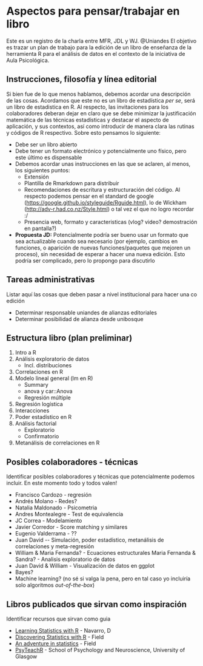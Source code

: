 # Aspectos para pensar/trabajar en libro
Este es un registro de la charla entre MFR, JDL y WJ. @Uniandes 
El objetivo es trazar un plan de trabajo para la edición de un libro de enseñanza de la herramienta R para el análisis de datos en el contexto de la iniciativa de Aula Psicológica. 

## Instrucciones, filosofía y línea editorial
Si bien fue de lo que menos hablamos, debemos acordar una descripción de las cosas. Acordamos que este no es un libro de estadística *per se*, será un libro de estadistica en R. Al respecto, las invitaciones para los colaboradores deberan dejar en claro que se debe minimizar la justificación matemática de las técnicas estadísticas y destacar el aspecto de aplicación, y sus contextos, así como introducir de manera clara las rutinas y códigos de R respectivo. Sobre esto pensamos lo siguiente:
- Debe ser un libro abierto
- Debe tener un formato electrónico y potencialmente uno físico, pero este último es dispensable
- Debemos acordar unas instrucciones en las que se aclaren, al menos, los siguientes puntos:
    - Extensión
    - Plantilla de Rmarkdown para distribuir
    - Recomendaciones de escritura y estructuración del código. Al respecto podemos pensar en el standard de google (https://google.github.io/styleguide/Rguide.html), lo de Wickham (http://adv-r.had.co.nz/Style.html) o tal vez el que no logro recordar :/
    - Presencia web, formato y caracteristicas (vlog? video? demostración en pantalla?)
- **Propuesta JD:** Potencialmente podría ser bueno usar un formato que sea actualizable cuando sea necesario (por ejemplo, cambios en funciones, o aparición de nuevas funciones/paquetes que mejoren un proceso), sin necesidad de esperar a hacer una nueva edición. Esto podría ser complicado, pero lo propongo para discutirlo 

## Tareas administrativas 
Listar aquí las cosas que deben pasar a nivel institucional para hacer una co edición
- Determinar responsable uniandes de alianzas editoriales 
- Determinar posibilidad de alianza desde unibosque 

## Estructura libro (plan preliminar)
1.	Intro a R
2.	Análisis exploratorio de datos
    *	Incl. distribuciones
3.	Correlaciones en R
4.	Modelo lineal general (lm en R)
    *	Summary
    *	anova y car::Anova
    *	Regresión múltiple
5.	Regresión logística
6.	Interacciones
7.	Poder estadístico en R
8.	Análisis factorial
    *	Exploratorio
    *	Confirmatorio
9.	Metanálisis de correlaciones en R

## Posibles colaboradores - técnicas
Identificar posibles colaboradores y técnicas que potencialmente podemos incluir. En este momento todo y todos valen! 
- Francisco Cardozo - regresión
- Andrés Molano - Redes?
- Natalia Maldonado - Psicometria 
- Andres Montealegre - Test de equivalencia 
- JC Correa - Modelamiento 
- Javier Corredor - Score matching y similares
- Eugenio Valderrama - ??
- Juan David -- Simulación, poder estadístico, metanálisis de correlaciones y meta-regresión
- William & Maria Fernanda? - Ecuaciones estructurales
Maria Fernanda & Sandra? - Analisis exploratorio de datos
- Juan David & William - Visualización de datos en ggplot
- Bayes?
- Machine learning? (no sé si valga la pena, pero en tal caso yo incluiría solo algoritmos *out-of-the-box*)

## Libros publicados que sirvan como inspiración
Identificar recursos que sirvan como guia 

- [Learning Statistics with R](https://learningstatisticswithr.com/) - Navarro, D
- [Discovering Statistics with R](https://www.discoveringstatistics.com/books/discovering-statistics-using-r/) - Field
- [An adventure in statistics](https://www.discoveringstatistics.com/books/an-adventure-in-statistics/)  - Field
- [PsyTeachR](https://psyteachr.github.io/) - School of Psychology and Neuroscience, University of Glasgow 
